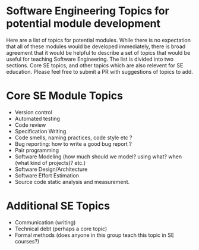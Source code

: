 # Software Engineering Topics for potential module development

Here are a list of topics for potential modules.  While there is no expectation that all of these modules would be developed
immediately, there is broad agreement that it would be helpful to describe a set of topics that would be useful for teaching Software Engineering.
The list is divided into two sections.  Core SE topics, and other topics which are also relevent for SE education.
Please feel free to submit a PR with suggestions of topics to add.  

# Core SE Module Topics
* Version control
* Automated testing
* Code review
* Specification Writing
* Code smells, naming practices, code style etc ?
* Bug reporting: how to write a good bug report ?
* Pair programming
* Software Modeling (how much should we model? using what? when (what kind of projects)? etc.)
* Software Design/Architecture
* Software Effort Estimation
* Source code static analysis and measurement.

# Additional SE Topics
* Communication (writing)
* Technical debt (perhaps a core topic)
* Formal methods (does anyone in this group teach this topic in SE courses?)

